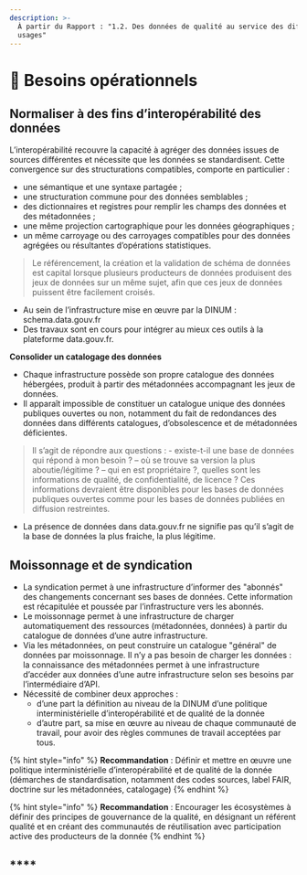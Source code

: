 ```yaml
---
description: >-
  À partir du Rapport : "1.2. Des données de qualité au service des différents
  usages"
---
```


# 🔑 Besoins opérationnels

## **Normaliser à des fins d’interopérabilité des données**

L’interopérabilité recouvre la capacité à agréger des données issues de sources différentes et nécessite que les données se standardisent. Cette convergence sur des structurations compatibles, comporte en particulier :

* une sémantique et une syntaxe partagée ;
* une structuration commune pour des données semblables ;
* des dictionnaires et registres pour remplir les champs des données et des métadonnées ;
* une même projection cartographique pour les données géographiques ;
* un même carroyage ou des carroyages compatibles pour des données agrégées ou résultantes d’opérations statistiques.

> Le référencement, la création et la validation de schéma de données est capital lorsque plusieurs producteurs de données produisent des jeux de données sur un même sujet, afin que ces jeux de données puissent être facilement croisés.

* Au sein de l’infrastructure mise en œuvre par la DINUM : schema.data.gouv.fr 
* Des travaux sont en cours pour intégrer au mieux ces outils à la plateforme data.gouv.fr.

**Consolider un catalogage des données**

* Chaque infrastructure possède son propre catalogue des données hébergées, produit à partir des métadonnées accompagnant les jeux de données. 
* Il apparaît impossible de constituer un catalogue unique des données publiques ouvertes ou non, notamment du fait de redondances des données dans différents catalogues, d’obsolescence et de métadonnées déficientes.

> Il s’agit de répondre aux questions : - existe-t-il une base de données qui répond à mon besoin ? – où se trouve sa version la plus aboutie/légitime ? – qui en est propriétaire ?, quelles sont les informations de qualité, de confidentialité, de licence ? Ces informations devraient être disponibles pour les bases de données publiques ouvertes comme pour les bases de données publiées en diffusion restreintes.

* La présence de données dans data.gouv.fr ne signifie pas qu’il s’agit de la base de données la plus fraiche, la plus légitime.

## **Moissonnage et de syndication**

* La syndication permet à une infrastructure d’informer des "abonnés" des changements concernant ses bases de données. Cette information est récapitulée et poussée par l’infrastructure vers les abonnés.
* Le moissonnage permet à une infrastructure de charger automatiquement des ressources \(métadonnées, données\) à partir du catalogue de données d’une autre infrastructure. 
* Via les métadonnées, on peut construire un catalogue "général" de données par moissonnage. Il n’y a pas besoin de charger les données : la connaissance des métadonnées permet à une infrastructure d’accéder aux données d’une autre infrastructure selon ses besoins par l’intermédiaire d’API.
* Nécessité de combiner deux approches : 
  * d’une part la définition au niveau de la DINUM d’une politique interministérielle d’interopérabilité et de qualité de la donnée
  * d’autre part, sa mise en œuvre au niveau de chaque communauté de travail, pour avoir des règles communes de travail acceptées par tous.

{% hint style="info" %}
**Recommandation** : Définir et mettre en œuvre une politique interministérielle d’interopérabilité et de qualité de la donnée \(démarches de standardisation, notamment des codes sources, label FAIR, doctrine sur les métadonnées, catalogage\)
{% endhint %}

{% hint style="info" %}
**Recommandation** : Encourager les écosystèmes à définir des principes de gouvernance de la qualité, en désignant un référent qualité et en créant des communautés de réutilisation avec participation active des producteurs de la donnée
{% endhint %}

## \*\*\*\*

